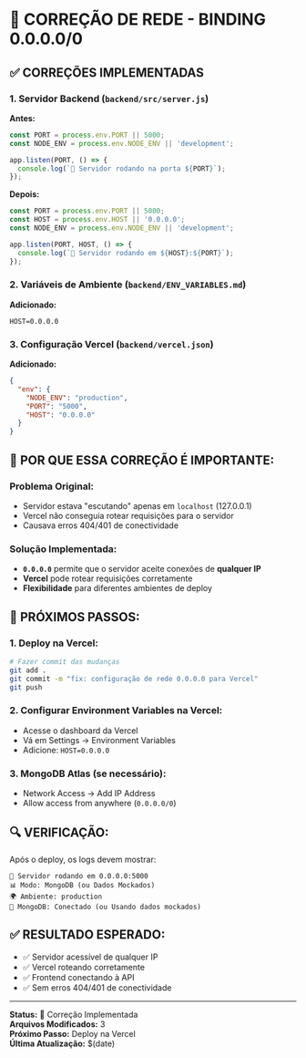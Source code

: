 # 🔧 CORREÇÃO DE REDE - BINDING 0.0.0.0/0

## ✅ CORREÇÕES IMPLEMENTADAS

### **1. Servidor Backend (`backend/src/server.js`)**

**Antes:**
```javascript
const PORT = process.env.PORT || 5000;
const NODE_ENV = process.env.NODE_ENV || 'development';

app.listen(PORT, () => {
  console.log(`🚀 Servidor rodando na porta ${PORT}`);
});
```

**Depois:**
```javascript
const PORT = process.env.PORT || 5000;
const HOST = process.env.HOST || '0.0.0.0';
const NODE_ENV = process.env.NODE_ENV || 'development';

app.listen(PORT, HOST, () => {
  console.log(`🚀 Servidor rodando em ${HOST}:${PORT}`);
});
```

### **2. Variáveis de Ambiente (`backend/ENV_VARIABLES.md`)**

**Adicionado:**
```env
HOST=0.0.0.0
```

### **3. Configuração Vercel (`backend/vercel.json`)**

**Adicionado:**
```json
{
  "env": {
    "NODE_ENV": "production",
    "PORT": "5000",
    "HOST": "0.0.0.0"
  }
}
```

## 🎯 **POR QUE ESSA CORREÇÃO É IMPORTANTE:**

### **Problema Original:**
- Servidor estava "escutando" apenas em `localhost` (127.0.0.1)
- Vercel não conseguia rotear requisições para o servidor
- Causava erros 404/401 de conectividade

### **Solução Implementada:**
- **`0.0.0.0`** permite que o servidor aceite conexões de **qualquer IP**
- **Vercel** pode rotear requisições corretamente
- **Flexibilidade** para diferentes ambientes de deploy

## 🚀 **PRÓXIMOS PASSOS:**

### **1. Deploy na Vercel:**
```bash
# Fazer commit das mudanças
git add .
git commit -m "fix: configuração de rede 0.0.0.0 para Vercel"
git push
```

### **2. Configurar Environment Variables na Vercel:**
- Acesse o dashboard da Vercel
- Vá em Settings → Environment Variables
- Adicione: `HOST=0.0.0.0`

### **3. MongoDB Atlas (se necessário):**
- Network Access → Add IP Address
- Allow access from anywhere (`0.0.0.0/0`)

## 🔍 **VERIFICAÇÃO:**

Após o deploy, os logs devem mostrar:
```
🚀 Servidor rodando em 0.0.0.0:5000
📊 Modo: MongoDB (ou Dados Mockados)
🌍 Ambiente: production
🔗 MongoDB: Conectado (ou Usando dados mockados)
```

## ✅ **RESULTADO ESPERADO:**

- ✅ Servidor acessível de qualquer IP
- ✅ Vercel roteando corretamente
- ✅ Frontend conectando à API
- ✅ Sem erros 404/401 de conectividade

---

**Status:** 🔧 Correção Implementada  
**Arquivos Modificados:** 3  
**Próximo Passo:** Deploy na Vercel  
**Última Atualização:** $(date)
